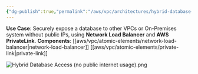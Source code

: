 ```yaml
---
{"dg-publish":true,"permalink":"/aws/vpc/architectures/hybrid-database-access-no-public-internet-usage/","title":"Hybrid Database Access(no public internet usage)"}
---
```



**Use Case**: Securely expose a database to other VPCs or On-Premises system without public IPs, using **Network Load Balancer** and **AWS PrivateLink**.
**Components**: [[aws/vpc/atomic-elements/network-load-balancer\|network-load-balancer]] [[aws/vpc/atomic-elements/private-link\|private-link]]

![Hybrid Database Access (no public internet usage).png](/img/user/aws/vpc/png/Hybrid%20Database%20Access%20(no%20public%20internet%20usage).png)


